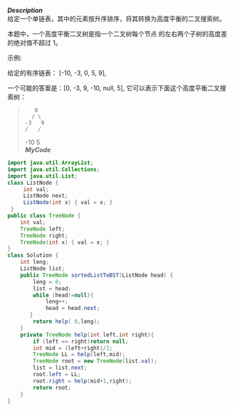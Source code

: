 ***Description***
<br>
给定一个单链表，其中的元素按升序排序，将其转换为高度平衡的二叉搜索树。

本题中，一个高度平衡二叉树是指一个二叉树每个节点 的左右两个子树的高度差的绝对值不超过 1。

示例:

给定的有序链表： [-10, -3, 0, 5, 9],

一个可能的答案是：[0, -3, 9, -10, null, 5], 它可以表示下面这个高度平衡二叉搜索树：

>        0
>       / \
>     -3   9
>     /   /
>   -10  5
<br>***MyCode***<br>
```java
import java.util.ArrayList;
import java.util.Collections;
import java.util.List;
class ListNode {
     int val;
     ListNode next;
     ListNode(int x) { val = x; }
 }
public class TreeNode {
    int val;
    TreeNode left;
    TreeNode right;
    TreeNode(int x) { val = x; }
}
class Solution {
    int leng;
    ListNode list;
    public TreeNode sortedListToBST(ListNode head) {
        leng = 0;
        list = head;
        while (head!=null){
            leng++;
            head = head.next;
       }
        return help( 0,leng);
    }
    private TreeNode help(int left,int right){
        if (left == right)return null;
        int mid = (left+right)/2;
        TreeNode LL = help(left,mid);
        TreeNode root = new TreeNode(list.val);
        list = list.next;
        root.left = LL;
        root.right = help(mid+1,right);
        return root;
    }
}